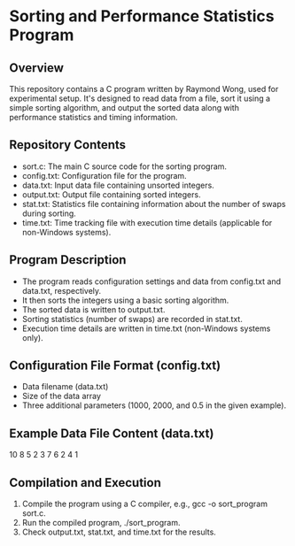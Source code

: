 # Sorting and Performance Statistics Program
## Overview
This repository contains a C program written by Raymond Wong, used for experimental setup. It's designed to read data from a file, sort it using a simple sorting algorithm, and output the sorted data along with performance statistics and timing information.

## Repository Contents
- sort.c: The main C source code for the sorting program.
- config.txt: Configuration file for the program.
- data.txt: Input data file containing unsorted integers.
- output.txt: Output file containing sorted integers.
- stat.txt: Statistics file containing information about the number of swaps during sorting.
- time.txt: Time tracking file with execution time details (applicable for non-Windows systems).
## Program Description
- The program reads configuration settings and data from config.txt and data.txt, respectively.
- It then sorts the integers using a basic sorting algorithm.
- The sorted data is written to output.txt.
- Sorting statistics (number of swaps) are recorded in stat.txt.
- Execution time details are written in time.txt (non-Windows systems only).
## Configuration File Format (config.txt)
- Data filename (data.txt)
- Size of the data array
- Three additional parameters (1000, 2000, and 0.5 in the given example).
## Example Data File Content (data.txt)
10 8 5 2 3 7 6 2 4 1
## Compilation and Execution
1. Compile the program using a C compiler, e.g., gcc -o sort_program sort.c.
2. Run the compiled program, ./sort_program.
3. Check output.txt, stat.txt, and time.txt for the results.

